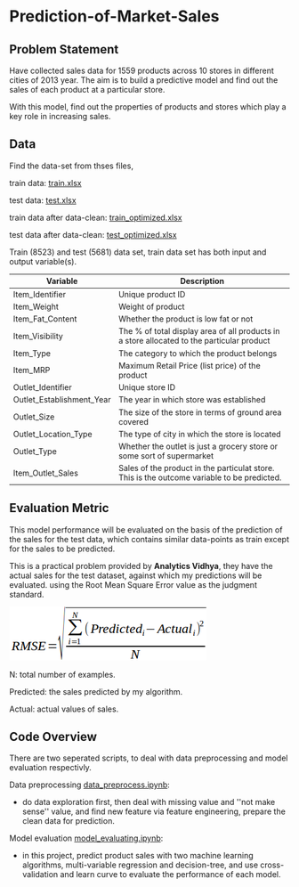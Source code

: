 # Prediction-of-Market-Sales

## Problem Statement

Have collected sales data for 1559 products across 10 stores in different cities of 2013 year. The aim is to build a predictive model and find out the sales of each product at a particular store.

With this model, find out the properties of products and stores which play a key role in increasing sales.

 
## Data

Find the data-set from thses files, 

train data: [train.xlsx](train.xlsx)

test data: [test.xlsx](test.xlsx)

train data after data-clean: [train_optimized.xlsx](train_optimized.xlsx)

test data after data-clean: [test_optimized.xlsx](test_optimized.xlsx)

Train (8523) and test (5681) data set, train data set has both input and output variable(s).

| Variable| Description|
|----------------------|-------------------------------|
| Item_Identifier| Unique product ID|
| Item_Weight| Weight of product|
| Item_Fat_Content| Whether the product is low fat or not|
| Item_Visibility| The % of total display area of all products in a store allocated to the particular product|
| Item_Type| The category to which the product belongs|
| Item_MRP| Maximum Retail Price (list price) of the product|
| Outlet_Identifier| Unique store ID|
| Outlet_Establishment_Year| The year in which store was established|
| Outlet_Size| The size of the store in terms of ground area covered|
| Outlet_Location_Type| The type of city in which the store is located|
| Outlet_Type| Whether the outlet is just a grocery store or some sort of supermarket|
| Item_Outlet_Sales| Sales of the product in the particulat store. This is the outcome variable to be predicted.|


## Evaluation Metric

This model performance will be evaluated on the basis of the prediction of the sales for the test data, which contains similar data-points as train except for the sales to be predicted.

This is a practical problem provided by <b>Analytics Vidhya</b>, they have the actual sales for the test dataset, against which my predictions will be evaluated. using the Root Mean Square Error value as the judgment standard.

![title](rmse_1.png)


N: total number of examples.

Predicted: the sales predicted by my algorithm.

Actual: actual values of sales.

## Code Overview

There are two seperated scripts, to deal with data preprocessing and model evaluation respectivly.

Data preprocessing  [data_preprocess.ipynb](data_preprocess.ipynb): 
 - do data exploration first, then deal with missing value and ''not make sense'' value, and find new feature via feature engineering, prepare the clean data for prediction.

Model evaluation  [model_evaluating.ipynb](model_evaluating.ipynb): 
 - in this project, predict product sales with two machine learning algorithms, multi-variable regression and decision-tree, and use cross-validation and learn curve to evaluate the performance of each model. 
 
